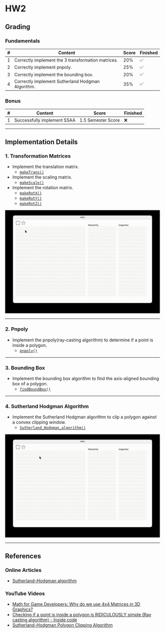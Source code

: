 # HW2

## Grading

### Fundamentals
| # | Content | Score | Finished |
|---|---------|-------|----------|
| 1 | Correctly implement the 3 transformation matrices. | 20% | ✅ |
| 2 | Correctly implement pnpoly. | 25% | ✅ |
| 3 | Correctly implement the bounding box. | 20% | ✅ |
| 4 | Correctly implement Sutherland Hodgman Algorithm. | 35% | ✅ |

### Bonus
| # | Content | Score | Finished |
|---|---------|-------|----------|
| 1 | Successfully implement SSAA | 1.5 Semester Score | ❌ |

---

## Implementation Details

### 1. Transformation Matrices
- Implement the translation matrix.
  - [`makeTrans()`](./Matrix4.pde)
- Implement the scaling matrix.
  - [`makeScale()`](./Matrix4.pde)
- Implement the rotation matrix.
  - [`makeRotX()`](./Matrix4.pde)
  - [`makeRotY()`](./Matrix4.pde)
  - [`makeRotZ()`](./Matrix4.pde)

![gif](assets/demo_1.gif)

---

### 2. Pnpoly
- Implement the pnpoly(ray-casting algorithm) to determine if a point is inside a polygon.
  - [`pnpoly()`](./util.pde)

---

### 3. Bounding Box
- Implement the bounding box algorithm to find the axis-aligned bounding box of a polygon.
  - [`findBoundBox()`](./util.pde)

---

### 4. Sutherland Hodgman Algorithm
- Implement the Sutherland Hodgman algorithm to clip a polygon against a convex clipping window.
  - [`Sutherland_Hodgman_algorithm()`](./util.pde)

![gif](assets/demo_2.gif)

---

## References

### Online Articles
- [Sutherland–Hodgman algorithm](https://en.wikipedia.org/wiki/Sutherland–Hodgman_algorithm)

### YouTube Videos
- [Math for Game Developers: Why do we use 4x4 Matrices in 3D Graphics?](https://youtu.be/Do_vEjd6gF0?si=ktVbapxgmtOycc40)
- [Checking if a point is inside a polygon is RIDICULOUSLY simple (Ray casting algorithm) - Inside code](https://youtu.be/RSXM9bgqxJM?si=EhPK27d02Ahtb1I2)
- [Sutherland-Hodgman Polygon Clipping Algorithm](https://youtu.be/S091lKYWbSs?si=3kh2rk4uhglesyU2)

